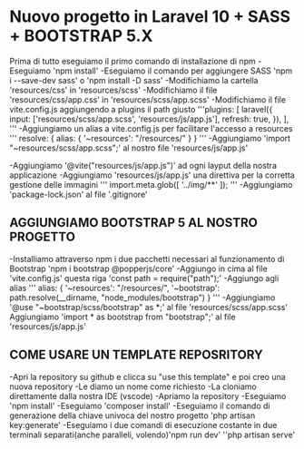 # Nuovo progetto in Laravel 10 + SASS + BOOTSTRAP 5.X
Prima di tutto eseguiamo il primo comando di installazione di npm
-Eseguiamo 'npm install'
-Eseguiamo il comando per aggiungere SASS 'npm i --save-dev sass' o 'npm install -D sass'
-Modifichiamo la cartella 'resources/css' in 'resources/scss'
-Modifichiamo il file 'resources/css/app.css' in 'resources/scss/app.scss' 
-Modifichiamo il file vite.config.js aggiungendo a plugins il path giusto 
                '''plugins: [
                        laravel({
                            input: ['resources/scss/app.scss', 'resources/js/app.js'],
                            refresh: true,
                        }),
                    ],
                '''
-Aggiungiamo un alias a vite.config.js per facilitare l'accesso a resources
                ''' 
                resolve: {
                        alias: {
                            '~resources': "/resources/"
                        }
                    }
                '''
-Aggiungiamo 'import "~resources/scss/app.scss";' al nostro file 'resources/js/app.js'

-Aggiungiamo '@vite("resources/js/app.js")' ad ogni layput della nostra applicazione
-Aggiungiamo  'resources/js/app.js' una direttiva per la corretta gestione delle immagini
'''
import.meta.glob([
    '../img/**'
]);
'''
-Aggiungiamo 'package-lock.json' al file '.gitignore'

## AGGIUNGIAMO BOOTSTRAP 5 AL NOSTRO PROGETTO
-Installiamo attraverso npm i due pacchetti necessari al funzionamento di Bootstrap 
'npm i bootstrap @popperjs/core'
-Aggiungo in cima al file 'vite.config.js' questa riga 'const path = require("path");'
-Aggiungo agli alias 
'''
 alias: {
            '~resources': "/resources/",
            '~bootstrap': path.resolve(__dirname, "node_modules/bootstrap")
        }
'''
-Aggiungiamo '@use "~bootstrap/scss/bootstrap" as *;' al file 'resources/scss/app.scss'
Aggiungiamo 'import * as bootstrap from "bootstrap";' al file 'resources/js/app.js'

## COME USARE UN TEMPLATE REPOSRITORY
-Apri la repository su github e clicca su "use this template" e poi creo una nuova repository
-Le diamo un nome come richiesto
-La cloniamo direttamente dalla nostra IDE (vscode)
-Apriamo la repository
-Eseguiamo 'npm install'
-Eseguiamo 'composer install'
-Eseguiamo il comando di generazione della chiave univoca del nostro progetto 'php artisan key:generate'
-Eseguiamo i due comandi di esecuzione costante in due terminali separati(anche paralleli, volendo)'npm run dev' ''php artisan serve'



